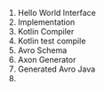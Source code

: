 

1.    Hello World Interface
2.  Implementation
3.  Kotlin Compiler
4. Kotlin test compile
5. Avro Schema
6. Axon Generator
7. Generated Avro Java
8. 
